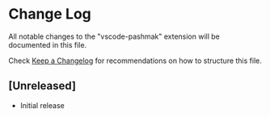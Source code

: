 # Change Log

All notable changes to the "vscode-pashmak" extension will be documented in this file.

Check [Keep a Changelog](http://keepachangelog.com/) for recommendations on how to structure this file.

## [Unreleased]

- Initial release
